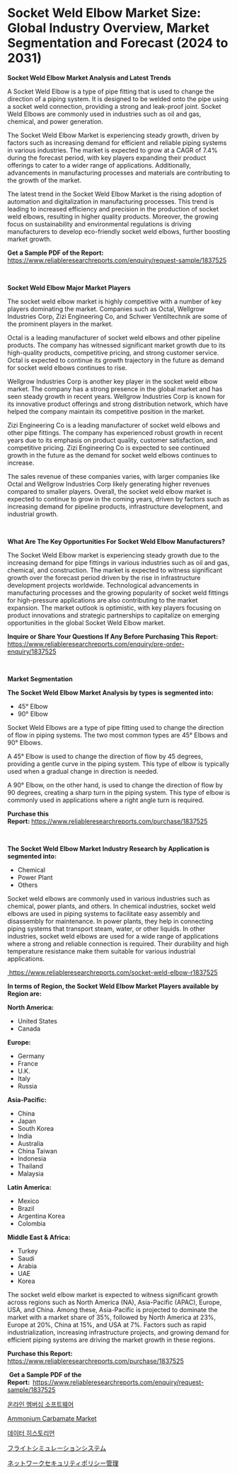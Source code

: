 <p><h1>Socket Weld Elbow Market Size: Global Industry Overview, Market Segmentation and Forecast (2024 to 2031)</h1></p><p><strong>Socket Weld Elbow Market Analysis and Latest Trends</strong></p>
<p><p>A Socket Weld Elbow is a type of pipe fitting that is used to change the direction of a piping system. It is designed to be welded onto the pipe using a socket weld connection, providing a strong and leak-proof joint. Socket Weld Elbows are commonly used in industries such as oil and gas, chemical, and power generation.</p><p>The Socket Weld Elbow Market is experiencing steady growth, driven by factors such as increasing demand for efficient and reliable piping systems in various industries. The market is expected to grow at a CAGR of 7.4% during the forecast period, with key players expanding their product offerings to cater to a wider range of applications. Additionally, advancements in manufacturing processes and materials are contributing to the growth of the market.</p><p>The latest trend in the Socket Weld Elbow Market is the rising adoption of automation and digitalization in manufacturing processes. This trend is leading to increased efficiency and precision in the production of socket weld elbows, resulting in higher quality products. Moreover, the growing focus on sustainability and environmental regulations is driving manufacturers to develop eco-friendly socket weld elbows, further boosting market growth.</p></p>
<p><strong>Get a Sample PDF of the Report:&nbsp;</strong> <a href="https://www.reliableresearchreports.com/enquiry/request-sample/1837525">https://www.reliableresearchreports.com/enquiry/request-sample/1837525</a></p>
<p>&nbsp;</p>
<p><strong>Socket Weld Elbow Major Market Players</strong></p>
<p><p>The socket weld elbow market is highly competitive with a number of key players dominating the market. Companies such as Octal, Wellgrow Industries Corp, Zizi Engineering Co, and Schwer Ventiltechnik are some of the prominent players in the market.</p><p>Octal is a leading manufacturer of socket weld elbows and other pipeline products. The company has witnessed significant market growth due to its high-quality products, competitive pricing, and strong customer service. Octal is expected to continue its growth trajectory in the future as demand for socket weld elbows continues to rise.</p><p>Wellgrow Industries Corp is another key player in the socket weld elbow market. The company has a strong presence in the global market and has seen steady growth in recent years. Wellgrow Industries Corp is known for its innovative product offerings and strong distribution network, which have helped the company maintain its competitive position in the market.</p><p>Zizi Engineering Co is a leading manufacturer of socket weld elbows and other pipe fittings. The company has experienced robust growth in recent years due to its emphasis on product quality, customer satisfaction, and competitive pricing. Zizi Engineering Co is expected to see continued growth in the future as the demand for socket weld elbows continues to increase.</p><p>The sales revenue of these companies varies, with larger companies like Octal and Wellgrow Industries Corp likely generating higher revenues compared to smaller players. Overall, the socket weld elbow market is expected to continue to grow in the coming years, driven by factors such as increasing demand for pipeline products, infrastructure development, and industrial growth.</p></p>
<p>&nbsp;</p>
<p><strong>What Are The Key Opportunities For Socket Weld Elbow Manufacturers?</strong></p>
<p><p>The Socket Weld Elbow market is experiencing steady growth due to the increasing demand for pipe fittings in various industries such as oil and gas, chemical, and construction. The market is expected to witness significant growth over the forecast period driven by the rise in infrastructure development projects worldwide. Technological advancements in manufacturing processes and the growing popularity of socket weld fittings for high-pressure applications are also contributing to the market expansion. The market outlook is optimistic, with key players focusing on product innovations and strategic partnerships to capitalize on emerging opportunities in the global Socket Weld Elbow market.</p></p>
<p><strong>Inquire or Share Your Questions If Any Before Purchasing This Report:</strong> <a href="https://www.reliableresearchreports.com/enquiry/pre-order-enquiry/1837525">https://www.reliableresearchreports.com/enquiry/pre-order-enquiry/1837525</a></p>
<p>&nbsp;</p>
<p><strong>Market Segmentation</strong></p>
<p><strong>The Socket Weld Elbow Market Analysis by types is segmented into:</strong></p>
<p><ul><li>45° Elbow</li><li>90° Elbow</li></ul></p>
<p><p>Socket Weld Elbows are a type of pipe fitting used to change the direction of flow in piping systems. The two most common types are 45° Elbows and 90° Elbows. </p><p>A 45° Elbow is used to change the direction of flow by 45 degrees, providing a gentle curve in the piping system. This type of elbow is typically used when a gradual change in direction is needed.</p><p>A 90° Elbow, on the other hand, is used to change the direction of flow by 90 degrees, creating a sharp turn in the piping system. This type of elbow is commonly used in applications where a right angle turn is required.</p></p>
<p><strong>Purchase this Report:&nbsp;</strong><a href="https://www.reliableresearchreports.com/purchase/1837525">https://www.reliableresearchreports.com/purchase/1837525</a></p>
<p>&nbsp;</p>
<p><strong>The Socket Weld Elbow Market Industry Research by Application is segmented into:</strong></p>
<p><ul><li>Chemical</li><li>Power Plant</li><li>Others</li></ul></p>
<p><p>Socket weld elbows are commonly used in various industries such as chemical, power plants, and others. In chemical industries, socket weld elbows are used in piping systems to facilitate easy assembly and disassembly for maintenance. In power plants, they help in connecting piping systems that transport steam, water, or other liquids. In other industries, socket weld elbows are used for a wide range of applications where a strong and reliable connection is required. Their durability and high temperature resistance make them suitable for various industrial applications.</p></p>
<p><a href="https://www.reliableresearchreports.com/socket-weld-elbow-r1837525">&nbsp;https://www.reliableresearchreports.com/socket-weld-elbow-r1837525</a></p>
<p><strong>In terms of Region, the Socket Weld Elbow Market Players available by Region are:</strong></p>
<p>
    <p> <strong> North America: </strong>
        <ul>
            <li>United States</li>
            <li>Canada</li>
        </ul>
        </p> 
    <p> <strong> Europe: </strong>
        <ul>
            <li>Germany</li>
            <li>France</li>
            <li>U.K.</li>
            <li>Italy</li>
            <li>Russia</li>
        </ul>
        </p> 
    <p> <strong> Asia-Pacific: </strong>
        <ul>
            <li>China</li>
            <li>Japan</li>
            <li>South Korea</li>
            <li>India</li>
            <li>Australia</li>
            <li>China Taiwan</li>
            <li>Indonesia</li>
            <li>Thailand</li>
            <li>Malaysia</li>
        </ul>
        </p> 
    <p> <strong> Latin America: </strong>
        <ul>
            <li>Mexico</li>
            <li>Brazil</li>
            <li>Argentina Korea</li>
            <li>Colombia</li>
        </ul>
        </p> 
    <p> <strong> Middle East & Africa: </strong>
        <ul>
            <li>Turkey</li>
            <li>Saudi</li>
            <li>Arabia</li>
            <li>UAE</li>
            <li>Korea</li>
        </ul>
    </p>
    </p>
<p><p>The socket weld elbow market is expected to witness significant growth across regions such as North America (NA), Asia-Pacific (APAC), Europe, USA, and China. Among these, Asia-Pacific is projected to dominate the market with a market share of 35%, followed by North America at 23%, Europe at 20%, China at 15%, and USA at 7%. Factors such as rapid industrialization, increasing infrastructure projects, and growing demand for efficient piping systems are driving the market growth in these regions.</p></p>
<p><strong>Purchase this Report: </strong><a href="https://www.reliableresearchreports.com/purchase/1837525">https://www.reliableresearchreports.com/purchase/1837525</a></p>
<p>&nbsp;<strong>Get a Sample PDF of the Report:&nbsp;&nbsp;</strong><a href="https://www.reliableresearchreports.com/enquiry/request-sample/1837525">https://www.reliableresearchreports.com/enquiry/request-sample/1837525</a></p>
<p><strong></strong></p>
<p><p><a href="https://medium.com/@brionnaboyle/%EC%98%A8%EB%9D%BC%EC%9D%B8-%EB%A9%A4%EB%B2%84%EC%8B%AD-%EC%86%8C%ED%94%84%ED%8A%B8%EC%9B%A8%EC%96%B4-%EC%8B%9C%EC%9E%A5-%EB%B6%84%EC%84%9D-cagr-%EC%8B%9C%EC%9E%A5-%EC%84%B8%EB%B6%84%ED%99%94-%EB%B0%8F-%EA%B8%80%EB%A1%9C%EB%B2%8C-%EC%82%B0%EC%97%85-%EA%B0%9C%EC%9A%94-077894063bf7">온라인 멤버십 소프트웨어</a></p><p><a href="https://issuu.com/reportprime-2/docs/ammonium-carbamate-market-size-2030.pptx">Ammonium Carbamate Market</a></p><p><a href="https://medium.com/@elisamohr1973/%EB%8D%B0%EC%9D%B4%ED%84%B0-%ED%9E%88%EC%8A%A4%ED%86%A0%EB%A6%AC%EC%96%B8-%EC%8B%9C%EC%9E%A5-%EC%8B%9C%EC%9E%A5-cagr-%EC%8B%9C%EC%9E%A5-%ED%8A%B8%EB%A0%8C%EB%93%9C-%EB%B0%8F-%EC%84%B1%EC%9E%A5-%EC%A0%84%EB%9E%B5%EC%97%90-%EB%8C%80%ED%95%9C-%ED%86%B5%EC%B0%B0%EB%A0%A5-8e3ed3974dc1">데이터 히스토리언</a></p><p><a href="https://medium.com/@kyaorris56456/%E3%83%95%E3%83%A9%E3%82%A4%E3%83%88%E3%82%B7%E3%83%9F%E3%83%A5%E3%83%AC%E3%83%BC%E3%82%B7%E3%83%A7%E3%83%B3%E3%82%B7%E3%82%B9%E3%83%86%E3%83%A0%E5%B8%82%E5%A0%B4%E3%83%A1%E3%83%88%E3%83%AA%E3%82%AF%E3%82%B9%E3%81%AE%E5%BE%A9%E5%8F%B7%E5%8C%96-%E5%B8%82%E5%A0%B4%E3%82%B7%E3%82%A7%E3%82%A2-%E3%83%88%E3%83%AC%E3%83%B3%E3%83%89-%E3%81%8A%E3%82%88%E3%81%B3%E6%88%90%E9%95%B7%E3%83%91%E3%82%BF%E3%83%BC%E3%83%B3-325ae2b47935">フライトシミュレーションシステム</a></p><p><a href="https://github.com/jkjreqjscoxx7/Market-Research-Report-List-1/blob/main/768186936851.md">ネットワークセキュリティポリシー管理</a></p></p>
